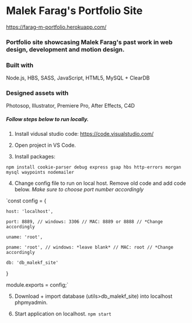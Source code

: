 # Malek Farag's Portfolio Site

https://farag-m-portfolio.herokuapp.com/

### Portfolio site showcasing Malek Farag's past work in web design, development and motion design.


### Built with 

Node.js, HBS, SASS, JavaScript, HTML5, MySQL + ClearDB


### Designed assets with

Photosop, Illustrator, Premiere Pro, After Effects, C4D



##### Follow steps below to run locally.

1. Install vidusal studio code:  https://code.visualstudio.com/

2. Open project in VS Code.

3. Install packages:

`npm install cookie-parser debug express gsap hbs http-errors morgan mysql waypoints nodemailer`

4. Change config file to run on local host. Remove old code and add code below.
*Make sure to choose port number accordingly*

`const config = {

    host: 'localhost',
    
    port: 8889, // windows: 3306 // MAC: 8889 or 8888 // *Change accordingly
    
    uname: 'root',
    
    pname: 'root', // windows: *leave blank* // MAC: root // *Change accordingly
    
    db: 'db_malekf_site'
    
 }
 
module.exports = config;`

5. Download + import database (utils>db_malekf_site) into localhost phpmyadmin.

6. Start application on localhost. `npm start`

